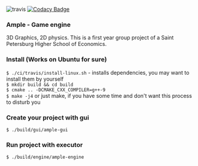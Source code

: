 ![travis](https://travis-ci.com/Glebanister/ample.svg?branch=master) [![Codacy Badge](https://api.codacy.com/project/badge/Grade/bfb66781f2fc499ca6bbad09ed5d43c6)](https://app.codacy.com/manual/Glebanister/ample?utm_source=github.com&utm_medium=referral&utm_content=Glebanister/ample&utm_campaign=Badge_Grade_Dashboard)

### Ample - Game engine
3D Graphics, 2D physics.
This is a first year group project of a Saint Petersburg Higher School of Economics.

### Install (Works on Ubuntu for sure)

`$ ./ci/travis/install-linux.sh`  - installs dependencies, you may want to install them by yourself \
`$ mkdir build && cd build` \
`$ cmake .. -DCMAKE_CXX_COMPILER=g++-9` \
`$ make -j4` or just make, if you have some time and don't want this process to disturb you


### Create your project with gui

`$ ./build/gui/ample-gui`

### Run project with executor

`$ ./build/engine/ample-engine`
